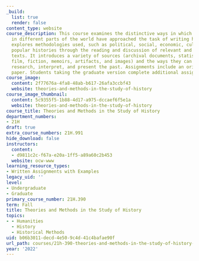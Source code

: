 ```yaml
---
_build:
  list: true
  render: false
content_type: website
course_description: This course examines the distinctive ways in which historians
  in different parts of the world have approached the task of writing history. It
  explores methodologies used, such as political, social, economic, cultural, and
  popular histories through the reading and discussion of relevant and innovative
  texts. It introduces a variety of sources (archival documents, statistical data,
  film, fiction, memoirs, artifacts, and images) and the ways they can be used to
  research, interpret, and present the past. Assignments include an original research
  paper. Students taking the graduate version complete additional assignments.
course_image:
  content: 2f77676a-4fa8-48ab-b617-26afa3ccbf43
  website: theories-and-methods-in-the-study-of-history
course_image_thumbnail:
  content: 5c9355f5-1b88-4d17-a975-dccaef6f5e1a
  website: theories-and-methods-in-the-study-of-history
course_title: Theories and Methods in the Study of History
department_numbers:
- 21H
draft: true
extra_course_numbers: 21H.991
hide_download: false
instructors:
  content:
  - d9811c2c-f67a-e20a-1ff5-a89a60c2b453
  website: ocw-www
learning_resource_types:
- Written Assignments with Examples
legacy_uid: ''
level:
- Undergraduate
- Graduate
primary_course_number: 21H.390
term: Fall
title: Theories and Methods in the Study of History
topics:
- - Humanities
  - History
  - Historical Methods
uid: b06b3011-decd-4e50-9c4d-41c4bafae90f
url_path: courses/21h-390-theories-and-methods-in-the-study-of-history-fall-2022
year: '2022'
---
```

